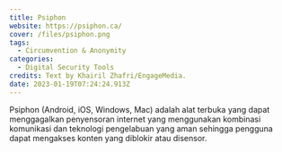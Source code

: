 ```yaml
---
title: Psiphon
website: https://psiphon.ca/
cover: /files/psiphon.png
tags:
  - Circumvention & Anonymity
categories:
  - Digital Security Tools
credits: Text by Khairil Zhafri/EngageMedia.
date: 2023-01-19T07:24:24.913Z
---
```

Psiphon (Android, iOS, Windows, Mac) adalah alat terbuka yang dapat menggagalkan penyensoran internet yang menggunakan kombinasi komunikasi dan teknologi pengelabuan yang aman sehingga pengguna dapat mengakses konten yang diblokir atau disensor.